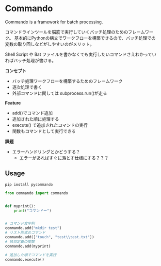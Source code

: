 # Commando

Commando is a framework for batch processing.

コマンドラインツールを脳筋で実行していくバッチ処理のためのフレームワーク。
基本的にPythonの構文でワークフローを構築できるので、バッチ処理での変数の取り回しなどがしやすいのがメリット。

Shell Script や Bat ファイルを書かなくても実行したいコマンドさえわかっていればバッチ処理が書ける。

**コンセプト**
- バッチ処理ワークフローを構築するためのフレームワーク
- 逐次処理で書く
- 外部コマンドに関しては subprocess.run()が走る

**Feature**
- add()でコマンド追加
- 追加された順に処理する
- execute() で追加されたコマンドの実行
- 関数もコマンドとして実行できる

**課題**
- エラーハンドリングとかどうする？
	- エラーがあればすぐに落とす仕様にする？？？

## Usage

```shell
pip install pycommando
```

```python
from commando import commando


def myprint():
    print("コマンドー")


# コマンド文字列
commando.add("mkdir test")
# リスト形式のコマンド
commando.add(["touch", "test\\test.txt"])
# 独自定義の関数
commando.add(myprint)

# 追加した順でコマンドを実行
commando.execute()
```
